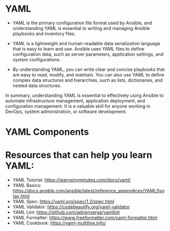 # YAML 
- YAML is the primary configuration file format used by Ansible, and understanding YAML is essential to writing and managing Ansible playbooks and inventory files.

- YAML is a lightweight and human-readable data serialization language that is easy to learn and use. Ansible uses YAML files to define configuration data, such as server parameters, application settings, and system configurations.

- By understanding YAML, you can write clear and concise playbooks that are easy to read, modify, and maintain. You can also use YAML to define complex data structures and hierarchies, such as lists, dictionaries, and nested data structures.

In summary, understanding YAML is essential to effectively using Ansible to automate infrastructure management, application deployment, and configuration management. It is a valuable skill for anyone working in DevOps, system administration, or software development.

# YAML Components




# Resources that can help you learn YAML:
- YAML Tutorial: https://learnxinyminutes.com/docs/yaml/
- YAML Basics: https://docs.ansible.com/ansible/latest/reference_appendices/YAMLSyntax.html
- YAML Spec: https://yaml.org/spec/1.2/spec.html
- YAML Validator: https://codebeautify.org/yaml-validator
- YAML Lint: https://github.com/adrienverge/yamllint
- YAML Formatter: https://www.freeformatter.com/yaml-formatter.html
- YAML Cookbook: https://yaml-multiline.info/
